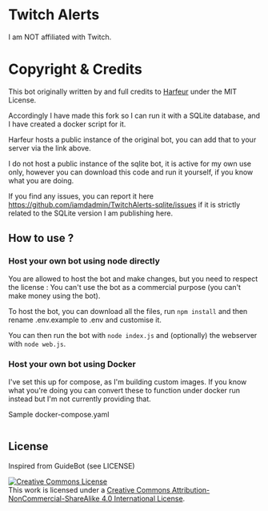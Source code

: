 # Twitch Alerts

I am NOT affiliated with Twitch.

# Copyright & Credits

This bot originally written by and full credits to [Harfeur](https://github.com/Harfeur/TwitchAlerts) under the MIT License.

Accordingly I have made this fork so I can run it with a SQLite database, and I have created a docker script for it.

Harfeur hosts a public instance of the original bot, you can add that to your server via the link above.

I do not host a public instance of the sqlite bot, it is active for my own use only, however you can download this code and run it yourself, if you know what you are doing.

If you find any issues, you can report it here https://github.com/iamdadmin/TwitchAlerts-sqlite/issues if it is strictly related to the SQLite version I am publishing here.

## How to use  ?

### Host your own bot using node directly

You are allowed to host the bot and make changes, but you need to respect the license : You can't use the bot as a commercial purpose (you can't make money using the bot).

To host the bot, you can download all the files, run `npm install` and then rename .env.example to .env and customise it.

You can then run the bot with `node index.js` and (optionally) the webserver with `node web.js`.

### Host your own bot using Docker

I've set this up for compose, as I'm building custom images. If you know what you're doing you can convert these to function under docker run instead but I'm not currently providing that.

Sample docker-compose.yaml
```docker

```

## License

Inspired from GuideBot (see LICENSE)

<a rel="license" href="http://creativecommons.org/licenses/by-nc-sa/4.0/"><img alt="Creative Commons License" style="border-width:0" src="https://i.creativecommons.org/l/by-nc-sa/4.0/88x31.png" /></a><br />This work is licensed under a <a rel="license" href="http://creativecommons.org/licenses/by-nc-sa/4.0/">Creative Commons Attribution-NonCommercial-ShareAlike 4.0 International License</a>.
